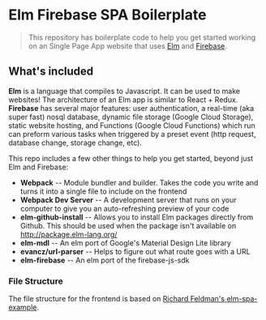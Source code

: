 # Elm Firebase SPA Boilerplate

> This repository has boilerplate code to help you get started working on an Single Page App website that uses [Elm](http://elm-lang.org/) and [Firebase](https://firebase.google.com/).

## What's included

**Elm** is a language that compiles to Javascript. It can be used to make websites! The architecture of an Elm app is similar to React + Redux. **Firebase** has several major features: user authentication, a real-time (aka super fast) nosql database, dynamic file storage (Google Cloud Storage), static website hosting, and Functions (Google Cloud Functions) which run can preform various tasks when triggered by a preset event (http request, database change, storage change, etc).

This repo includes a few other things to help you get started, beyond just Elm and Firebase:

* **Webpack** -- Module bundler and builder. Takes the code you write and turns it into a single file to include on the frontend
* **Webpack Dev Server** -- A development server that runs on your computer to give you an auto-refreshing preview of your code
* **elm-github-install** -- Allows you to install Elm packages directly from Github. This should be used when the package isn't available on http://package.elm-lang.org/
* **elm-mdl** -- An elm port of Google's Material Design Lite library
* **evancz/url-parser** -- Helps to figure out what route goes with a URL
* **elm-firebase** -- An elm port of the firebase-js-sdk

### File Structure

The file structure for the frontend is based on [Richard Feldman's elm-spa-example](https://github.com/rtfeldman/elm-spa-example).
